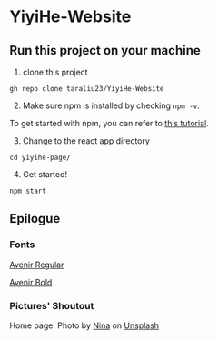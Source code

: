 # YiyiHe-Website

## Run this project on your machine

1. clone this project

```
gh repo clone taraliu23/YiyiHe-Website
```

2. Make sure npm is installed by checking `npm -v`. 

To get started with  npm, you can refer to [this tutorial](https://www.geeksforgeeks.org/how-to-download-and-install-node-js-and-npm/).

3. Change to the react app directory 
```
cd yiyihe-page/
```

4. Get started!
```
npm start
```

## Epilogue

### Fonts

[Avenir Regular](https://github.com/bitcamp/bitcamp-branding/blob/master/fonts/Avenir/Avenir-Regular.woff2)

[Avenir Bold](https://github.com/bitcamp/bitcamp-branding/blob/master/fonts/Avenir/Avenir-Bold.woff2)

### Pictures' Shoutout

Home page: Photo by <a href="https://unsplash.com/@ninaz?utm_content=creditCopyText&utm_medium=referral&utm_source=unsplash">Nina</a> on <a href="https://unsplash.com/photos/black-and-blue-abstract-painting-VKg1oXU-vzo?utm_content=creditCopyText&utm_medium=referral&utm_source=unsplash">Unsplash</a>
      
